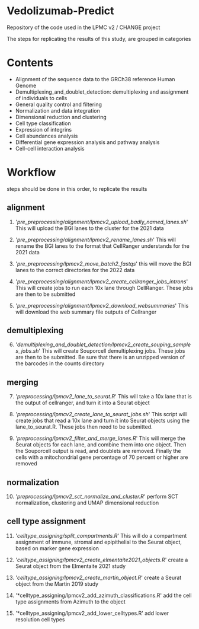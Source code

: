# Vedolizumab-Predict

Repository of the code used in the LPMC v2 / CHANGE project

The steps for replicating the results of this study, are grouped in categories

# Contents

-   Alignment of the sequence data to the GRCh38 reference Human Genome
-   Demultiplexing_and_doublet_detection: demultiplexing and assignment of individuals to cells
-   General quality control and filtering
-   Normalization and data integration
-   Dimensional reduction and clustering
-   Cell type classification
-   Expression of integrins
-   Cell abundances analysis
-   Differential gene expression analysis and pathway analysis
-   Cell-cell interaction analysis

# Workflow

steps should be done in this order, to replicate the results

## alignment

1.  '*pre_preprocessing/alignment/lpmcv2_upload_badly_named_lanes.sh*' This will upload the BGI lanes to the cluster for the 2021 data

2.  '*pre_preprocessing/alignment/lpmcv2_rename_lanes.sh*' This will rename the BGI lanes to the format that CellRanger understands for the 2021 data

3.  '*pre_preprocessing/lpmcv2_move_batch2_fastqs*' this will move the BGI lanes to the correct directories for the 2022 data

4.  '*pre_preprocessing/alignment/lpmcv2_create_cellranger_jobs_introns*' This will create jobs to run each 10x lane through CellRanger. These jobs are then to be submitted

5.  '*pre_preprocessing/alignment/lpmcv2_download_websummaries*' This will download the web summary file outputs of Cellranger


## demultiplexing

6. '*demultiplexing_and_doublet_detection/lpmcv2_create_souping_samples_jobs.sh*' This will create Souporcell demultiplexing jobs. These jobs are then to be submitted. Be sure that there is an unzipped version of the barcodes in the counts directory

## merging

7. '*preprocessing/lpmcv2_lane_to_seurat.R*' This will take a 10x lane that is the output of cellranger, and turn it into a Seurat object

8. '*preprocessing/lpmcv2_create_lane_to_seurat_jobs.sh*' This script will create jobs that read a 10x lane and turn it into Seurat objects using the lane_to_seurat.R. These jobs then need to be submitted.

9. '*preprocessing/lpmcv2_filter_and_merge_lanes.R*' This will merge the Seurat objects for each lane, and combine them into one object. Then the Souporcell output is read, and doublets are removed. Finally the cells with a mitochondrial gene percentage of 70 percent or higher are removed

## normalization

10.  '*preprocessing/lpmcv2_sct_normalize_and_cluster.R*' perform SCT normalization, clustering and UMAP dimensional reduction

## cell type assignment

11. '*celltype_assigning/split_compartments.R*' This will do a compartment assignment of immune, stromal and epipithelial to the Seurat object, based on marker gene expression

12. '*celltype_assigning/lpmcv2_create_elmentaite2021_objects.R*' create a Seurat object from the Elmentaite 2021 study

13. '*celltype_assigning/lpmcv2_create_martin_object.R*' create a Seurat object from the Martin 2019 study

14. '*celltype_assigning/lpmcv2_add_azimuth_classifications.R' add the cell type assignments from Azimuth to the object

15. '*celltype_assigning/lpmcv2_add_lower_celltypes.R' add lower resolution cell types

